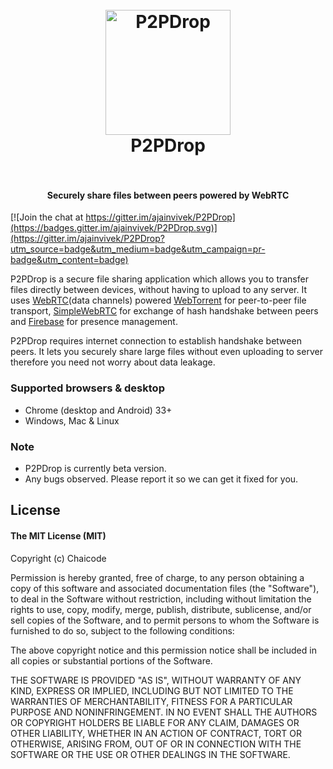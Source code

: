 <h1 align="center">
  <br>
  <img src="http://i.imgur.com/OiyFJKz.png" alt="P2PDrop" width="200">
  <br>
  P2PDrop
  <br>
  <br>
</h1>

<h4 align="center">Securely share files between peers powered by WebRTC</h4>

[![Join the chat at https://gitter.im/ajainvivek/P2PDrop](https://badges.gitter.im/ajainvivek/P2PDrop.svg)](https://gitter.im/ajainvivek/P2PDrop?utm_source=badge&utm_medium=badge&utm_campaign=pr-badge&utm_content=badge)

P2PDrop is a secure file sharing application which allows you to transfer files directly between devices, without having to upload to any server. It uses [WebRTC](http://www.webrtc.org)(data channels) powered [WebTorrent](https://webtorrent.io/) for peer-to-peer file transport, [SimpleWebRTC](https://github.com/andyet/SimpleWebRTC) for exchange of hash handshake between peers and [Firebase](https://www.firebase.com) for presence management.

P2PDrop requires internet connection to establish handshake between peers. It lets you securely share large files without even uploading to server therefore you need not worry about data leakage.

### Supported browsers & desktop
* Chrome (desktop and Android) 33+
* Windows, Mac & Linux

### Note
* P2PDrop is currently beta version.
* Any bugs observed. Please report it so we can get it fixed for you. 

## License

#### The MIT License (MIT)

Copyright (c) Chaicode

Permission is hereby granted, free of charge, to any person obtaining a copy of
this software and associated documentation files (the "Software"), to deal in
the Software without restriction, including without limitation the rights to
use, copy, modify, merge, publish, distribute, sublicense, and/or sell copies
of the Software, and to permit persons to whom the Software is furnished to do
so, subject to the following conditions:

The above copyright notice and this permission notice shall be included in all
copies or substantial portions of the Software.

THE SOFTWARE IS PROVIDED "AS IS", WITHOUT WARRANTY OF ANY KIND, EXPRESS OR
IMPLIED, INCLUDING BUT NOT LIMITED TO THE WARRANTIES OF MERCHANTABILITY,
FITNESS FOR A PARTICULAR PURPOSE AND NONINFRINGEMENT. IN NO EVENT SHALL THE
AUTHORS OR COPYRIGHT HOLDERS BE LIABLE FOR ANY CLAIM, DAMAGES OR OTHER
LIABILITY, WHETHER IN AN ACTION OF CONTRACT, TORT OR OTHERWISE, ARISING FROM,
OUT OF OR IN CONNECTION WITH THE SOFTWARE OR THE USE OR OTHER DEALINGS IN THE
SOFTWARE.
